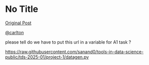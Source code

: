 # No Title

[Original Post](https://discourse.onlinedegree.iitm.ac.in/t/164277/397)

<p><a class="mention" href="/u/carlton">@carlton</a></p>
<p>please tell do we have to put this url in a variable for A1 task ?</p>
<p><a href="https://raw.githubusercontent.com/sanand0/tools-in-data-science-public/tds-2025-01/project-1/datagen.py" class="onebox" target="_blank" rel="noopener nofollow ugc">https://raw.githubusercontent.com/sanand0/tools-in-data-science-public/tds-2025-01/project-1/datagen.py</a></p>